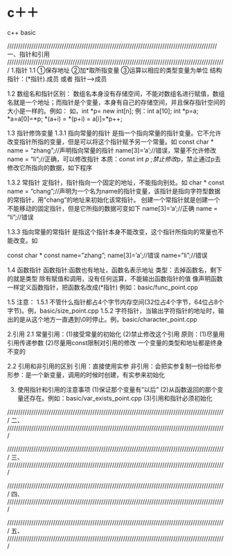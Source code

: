 # c＋＋
c++ basic

//////////////////////////////////////////////////////////////////////////////////////////////// 
一、指针和引用
////////////////////////////////////////////////////////////////////////////////////////////////////
1.指针
1.1 ①保存地址
	②加*取所指变量
	③运算以相应的类型变量为单位
结构指针：(*指针).成员 或者  指针—>成员

1.2 数组名和指针区别：
数组名本身没有存储空间，不能对数组名进行赋值，数组名就是一个地址；而指针是个变量，本身有自己的存储空间，并且保存指针空间的大小是一样的。例如：
如，int *p= new int[n];
例：int a[10];
	int *p=a;
	*a=a[0]=*p;
	*(a+i) = *(p+i) = a[i]=*p++;

1.3 指针修饰变量
1.3.1 指向常量的指针
是指一个指向常量的指针变量。它不允许改变指针所指的变量，但是可以将这个指针赋予另一个常量。如
		const char * name = “zhang”;//声明指向常量的指针
		name[3]=’a’;//错误，常量不允许修改
		name = “li”;//正确，可以修改指针
本质：const int *p ;禁止修改*p，禁止通过p去修改它所指向的数据，如下程序

1.3.2 常指针
定指针，指针指向一个固定的地址，不能指向别处。如
char * const name = “chang”;//声明为一个名为name的指针变量，该指针是指向字符型数据的常指针，用”chang”的地址来初始化该常指针。
创建一个常指针就是创建一个不能移动的固定指针，但是它所指的数据可变如下
name[3]=’a’;//正确
name = “li”;//错误

1.3.3 指向常量的常指针
是指这个指针本身不能改变，这个指针所指向的常量也不能改变。如

const char * const name=”zhang”;
		name[3]=’a’;//错误
		name=”li”;//错误

1.4 函数指针
函数指针:函数也有地址，函数名表示地址
类型：去掉函数名，剩下的就是类型
除有赋值和调用，没有任何运算，不能输出函数指针的值
像声明函数一样定义函数指针，把函数名改成(*指针)
例如：basic/func_point.cpp


1.5 注意：
1.5.1 不管什么指针都占4个字节内存空间(32位占4个字节，64位占8个字节)。例，basic/size_point.cpp
1.5.2 字符指针，当输出字符指针的地址时，输出的是从这个地方一直遇到\0时停止。例，basic/character_point.cpp


2.引用
2.1
常量引用：(1)接受常量的初始化
			(2)禁止修改这个引用
原则：(1)尽量用引用传递参数
	   (2)尽量用const限制对引用的修改
一个变量的类型和地址都是终身不变的

2.2 引用和非引用的区别
	引用：直接使用实参
	非引用：会把实参复制一份给形参
	形参：是一个新变量，调用的时候时创建，有实参来初始化


3. 使用指针和引用的注意事项
(1)保证那个变量有”以后”
(2)从函数返回的那个变量还存在。例如：basic/var_exists_point.cpp
(3)引用和指针必须初始化


////////////////////////////////////////////////////////////////////////////////////////////////////
二、
////////////////////////////////////////////////////////////////////////////////////////////////////



////////////////////////////////////////////////////////////////////////////////////////////////////
三、
////////////////////////////////////////////////////////////////////////////////////////////////////



////////////////////////////////////////////////////////////////////////////////////////////////////
四、
////////////////////////////////////////////////////////////////////////////////////////////////////



////////////////////////////////////////////////////////////////////////////////////////////////////
五、
////////////////////////////////////////////////////////////////////////////////////////////////////



